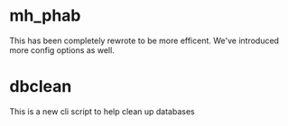 # mh_phab
This has been completely rewrote to be more efficent.
We've introduced more config options as well.
# dbclean
This is a new cli script to help clean up databases
